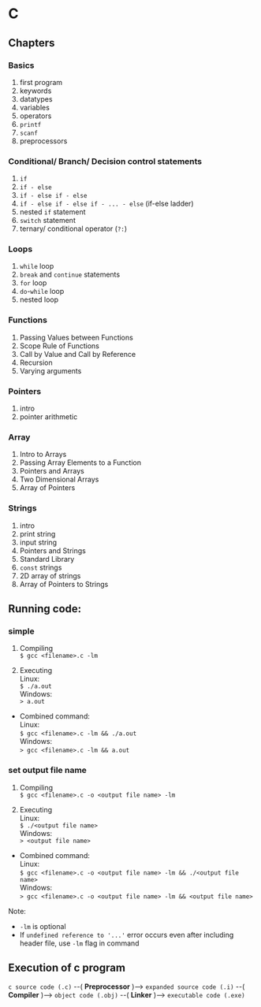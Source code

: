 # C

## Chapters
### Basics
1. first program
1. keywords
1. datatypes
1. variables
1. operators
1. `printf`
1. `scanf`
1. preprocessors

### Conditional/ Branch/ Decision control statements
1. `if`
1. `if - else`
1. `if - else if - else`
1. `if - else if - else if - ... - else` (if-else ladder)
1. nested `if` statement
1. `switch` statement
1. ternary/ conditional operator (`?:`)

### Loops
1. `while` loop
1. `break` and `continue` statements
1. `for` loop
1. `do`-`while` loop
1. nested loop

### Functions
1. Passing Values between Functions
1. Scope Rule of Functions
1. Call by Value and Call by Reference
1. Recursion
1. Varying arguments

### Pointers
1. intro
1. pointer arithmetic

### Array
1. Intro to Arrays
1. Passing Array Elements to a Function
1. Pointers and Arrays
1. Two Dimensional Arrays
1. Array of Pointers

### Strings
1. intro
1. print string
1. input string
1. Pointers and Strings
1. Standard Library
1. `const` strings
1. 2D array of strings
1. Array of Pointers to Strings

## Running code:
### simple

1. Compiling  
```$ gcc <filename>.c -lm```

2. Executing  
Linux:  
```$ ./a.out```  
Windows:  
```> a.out```

- Combined command:  
Linux:  
```$ gcc <filename>.c -lm && ./a.out```  
Windows:  
```> gcc <filename>.c -lm && a.out```



### set output file name
1. Compiling  
```$ gcc <filename>.c -o <output file name> -lm```

2. Executing  
Linux:  
```$ ./<output file name>```  
Windows:  
```> <output file name>```

- Combined command:  
Linux:  
```$ gcc <filename>.c -o <output file name> -lm && ./<output file name>```  
Windows:  
```> gcc <filename>.c -o <output file name> -lm && <output file name>```

Note: 
- `-lm` is optional
- If `undefined reference to '...'` error occurs even after including header file, use `-lm` flag in command

## Execution of c program
`c source code (.c)` --( **Preprocessor** )--> `expanded source code (.i)` --( **Compiler** )--> `object code (.obj)` --( **Linker** )--> `executable code (.exe)`